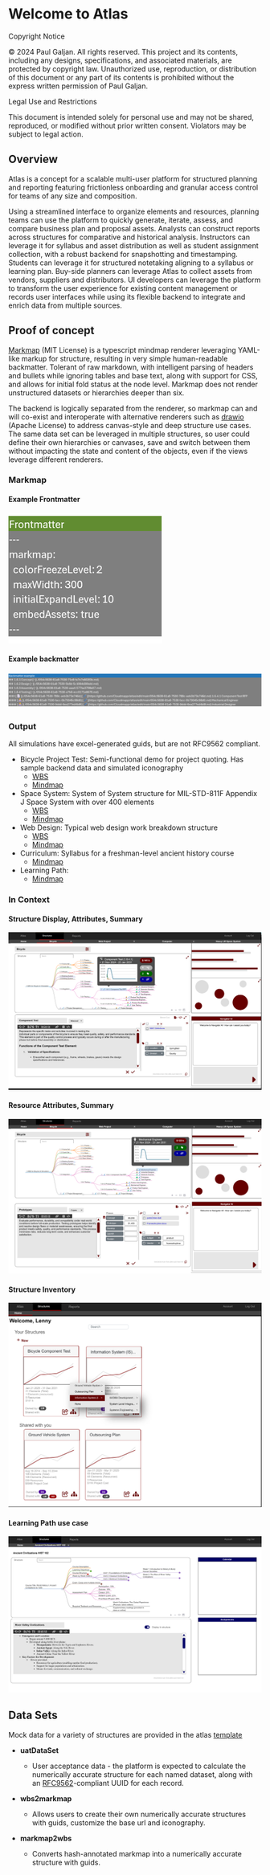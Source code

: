 # Welcome to Atlas
Copyright Notice

© 2024 Paul Galjan. All rights reserved. This project and its contents, including any designs, specifications, and associated materials, are protected by copyright law. Unauthorized use, reproduction, or distribution of this document or any part of its contents is prohibited without the express written permission of Paul Galjan.

Legal Use and Restrictions

This document is intended solely for personal use and may not be shared, reproduced, or modified without prior written consent. Violators may be subject to legal action.

## Overview
Atlas is a concept for a scalable multi-user platform for structured planning and reporting featuring frictionless onboarding and granular access control for teams of any size and composition.  

Using a streamlined interface to organize elements and resources, planning teams can use the platform to quickly generate, iterate, assess, and compare business plan and proposal assets.  Analysts can construct reports across structures for comparative and historical analysis.  Instructors can leverage it for syllabus and asset distribution as well as student assignment collection, with a robust backend for snapshotting and timestamping. Students can leverage it for structured notetaking aligning to a syllabus or learning plan.  Buy-side planners can leverage Atlas to collect assets from vendors, suppliers and distributors.  UI developers can leverage the platform to transform the user experience for existing content management or records user interfaces while using its flexible backend to integrate and enrich data from multiple sources.


## Proof of concept
[Markmap](https://github.com/markmap/markmap) (MIT License) is a typescript mindmap renderer leveraging YAML-like markup for structure, resulting in very simple human-readable backmatter.  Tolerant of raw markdown, with intelligent parsing of headers and bullets while ignoring tables and base text, along with support for CSS, and allows for initial fold status at the node level.  Markmap does not render unstructured datasets or hierarchies deeper than six.

The backend is logically separated from the renderer, so markmap can and will co-exist and interoperate with alternative renderers such as [drawio](https://github.com/jgraph/drawio) (Apache License) to address canvas-style and deep structure use cases.   The same data set can be leveraged in multiple structures, so user could define their own hierarchies or canvases, save and switch between them without impacting the state and content of the objects, even if the views leverage different renderers.

### Markmap
#### Example Frontmatter
![frontmatter](image-3.png)

#### Example backmatter
![backmatter](image-2.png)

### Output
All simulations have excel-generated guids, but are not RFC9562 compliant.

- Bicycle Project Test: Semi-functional demo for project quoting.  Has sample backend data and simulated iconography
  - [WBS](https://cloudmappr.github.io/atlas/bicycleDemo_WBS)
  - [Mindmap](https://cloudmappr.github.io/atlas/bicycleDemo_MM)
- Space System:  System of System structure for MIL-STD-811F Appendix J Space System with over 400 elements
  - [WBS](https://cloudmappr.github.io/atlas/spaceSystem_WBS)
  - [Mindmap](https://cloudmappr.github.io/atlas/spaceSystem_MM)
- Web Design:  Typical web design work breakdown structure
  - [WBS](https://cloudmappr.github.io/atlas/webDesign_WBS)
  - [Mindmap](https://cloudmappr.github.io/atlas/webDesign_MM)
- Curriculum:  Syllabus for a freshman-level ancient history course
  - [Mindmap](https://cloudmappr.github.io/atlas/ancientHistory_Curr)
- Learning Path: 
  - [Mindmap](https://cloudmappr.github.io/atlas/learningPath)
  
### In Context
#### Structure Display, Attributes, Summary
![nav](image-4.png)

#### Resource Attributes, Summary
![resource attributes](image-6.png)

#### Structure Inventory
![inventory](image-5.png)

#### Learning Path use case
![alt text](image-7.png)

## Data Sets
Mock data for a variety of structures are provided in the atlas [template](https://view.officeapps.live.com/op/view.aspx?src=https%3A%2F%2Fcloudmappr.github.io%2Fatlas%2Ftemplate.xlsx&wdOrigin=BROWSELINK)

- **uatDataSet**
  - User acceptance data - the platform is expected to calculate the numerically accurate structure for each named dataset, along with an [RFC9562](https://datatracker.ietf.org/doc/html/rfc9562)-compliant UUID for each record.

- **wbs2markmap**
  - Allows users to create their own numerically accurate structures with guids, customize the base url and iconography.

- **markmap2wbs**
  - Converts hash-annotated markmap into a numerically accurate structure with guids.